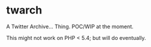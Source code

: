 # twarch

A Twitter Archive... Thing. POC/WIP at the moment.

This might not work on PHP < 5.4; but will do eventually.
